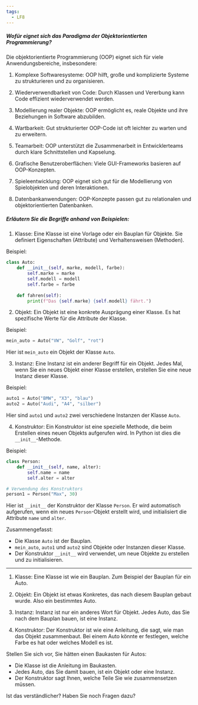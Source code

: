 ```yaml
---
tags:
  - LF8
---
```

##### Wofür eignet sich das Paradigma der Objektorientierten Programmierung?

Die objektorientierte Programmierung (OOP) eignet sich für viele Anwendungsbereiche, insbesondere:

1. Komplexe Softwaresysteme: OOP hilft, große und komplizierte Systeme zu strukturieren und zu organisieren.

2. Wiederverwendbarkeit von Code: Durch Klassen und Vererbung kann Code effizient wiederverwendet werden.

3. Modellierung realer Objekte: OOP ermöglicht es, reale Objekte und ihre Beziehungen in Software abzubilden.

4. Wartbarkeit: Gut strukturierter OOP-Code ist oft leichter zu warten und zu erweitern.

5. Teamarbeit: OOP unterstützt die Zusammenarbeit in Entwicklerteams durch klare Schnittstellen und Kapselung.

6. Grafische Benutzeroberflächen: Viele GUI-Frameworks basieren auf OOP-Konzepten.

7. Spieleentwicklung: OOP eignet sich gut für die Modellierung von Spielobjekten und deren Interaktionen.

8. Datenbankanwendungen: OOP-Konzepte passen gut zu relationalen und objektorientierten Datenbanken.




##### Erläutern Sie die Begriffe anhand von Beispielen: 

1. Klasse:
Eine Klasse ist eine Vorlage oder ein Bauplan für Objekte. Sie definiert Eigenschaften (Attribute) und Verhaltensweisen (Methoden).

Beispiel:
```python
class Auto:
    def __init__(self, marke, modell, farbe):
        self.marke = marke
        self.modell = modell
        self.farbe = farbe
    
    def fahren(self):
        print(f"Das {self.marke} {self.modell} fährt.")
```

2. Objekt:
Ein Objekt ist eine konkrete Ausprägung einer Klasse. Es hat spezifische Werte für die Attribute der Klasse.

Beispiel:
```python
mein_auto = Auto("VW", "Golf", "rot")
```
Hier ist `mein_auto` ein Objekt der Klasse `Auto`.

3. Instanz:
Eine Instanz ist ein anderer Begriff für ein Objekt. Jedes Mal, wenn Sie ein neues Objekt einer Klasse erstellen, erstellen Sie eine neue Instanz dieser Klasse.

Beispiel:
```python
auto1 = Auto("BMW", "X3", "blau")
auto2 = Auto("Audi", "A4", "silber")
```
Hier sind `auto1` und `auto2` zwei verschiedene Instanzen der Klasse `Auto`.

4. Konstruktor:
Ein Konstruktor ist eine spezielle Methode, die beim Erstellen eines neuen Objekts aufgerufen wird. In Python ist dies die `__init__`-Methode.

Beispiel:
```python
class Person:
    def __init__(self, name, alter):
        self.name = name
        self.alter = alter

# Verwendung des Konstruktors
person1 = Person("Max", 30)
```
Hier ist `__init__` der Konstruktor der Klasse `Person`. Er wird automatisch aufgerufen, wenn ein neues `Person`-Objekt erstellt wird, und initialisiert die Attribute `name` und `alter`.

Zusammengefasst:
- Die Klasse `Auto` ist der Bauplan.
- `mein_auto`, `auto1` und `auto2` sind Objekte oder Instanzen dieser Klasse.
- Der Konstruktor `__init__` wird verwendet, um neue Objekte zu erstellen und zu initialisieren.

--- 

1. Klasse:
Eine Klasse ist wie ein Bauplan. Zum Beispiel der Bauplan für ein Auto.

2. Objekt:
Ein Objekt ist etwas Konkretes, das nach diesem Bauplan gebaut wurde. Also ein bestimmtes Auto.

3. Instanz:
Instanz ist nur ein anderes Wort für Objekt. Jedes Auto, das Sie nach dem Bauplan bauen, ist eine Instanz.

4. Konstruktor:
Der Konstruktor ist wie eine Anleitung, die sagt, wie man das Objekt zusammenbaut. Bei einem Auto könnte er festlegen, welche Farbe es hat oder welches Modell es ist.

Stellen Sie sich vor, Sie hätten einen Baukasten für Autos:
- Die Klasse ist die Anleitung im Baukasten.
- Jedes Auto, das Sie damit bauen, ist ein Objekt oder eine Instanz.
- Der Konstruktor sagt Ihnen, welche Teile Sie wie zusammensetzen müssen.

Ist das verständlicher? Haben Sie noch Fragen dazu?
